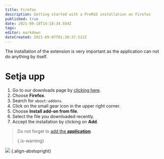 ```yaml
---
title: Firefox
description: Getting started with a PreMiD installation on Firefox
published: true
date: 2021-09-18T14:18:34.934Z
tags: 
editor: markdown
dateCreated: 2021-09-07T01:30:37.512Z
---
```


The installation of the extension is very important as the application can not do anything by itself.

# Setja upp
1. Go to our downloads page by [clicking here](https://premid.app/downloads).
2. Choose **Firefox**.
3. Search for `about:addons`.
4. Click on the small gear icon in the upper right corner.
5. Choose **Install add-on from file**.
6. Select the file you downloaded recently.
7. Accept the installation by clicking on **Add**.

> Do not forget to [add the **application**](/install). 
> 
> {.is-warning}

![](https://img.icons8.com/color/2x/firefox.png) {.align-abstopright}